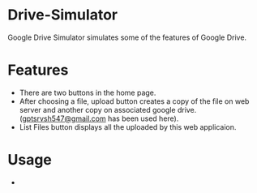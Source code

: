 # Drive-Simulator
Google Drive Simulator simulates some of the features of Google Drive.

# Features
- There are two buttons in the home page.
- After choosing a file, upload button creates a copy of the file on web server and another 
  copy on associated google drive. (gptsrvsh547@gmail.com has been used here).
- List Files button displays all the uploaded by this web applicaion.

# Usage
- 
